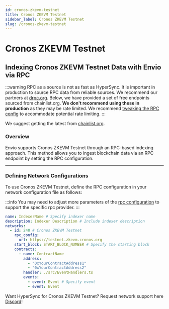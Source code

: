 ```yaml
---
id: cronos-zkevm-testnet
title: Cronos ZKEVM Testnet
sidebar_label: Cronos ZKEVM Testnet
slug: /cronos-zkevm-testnet
---
```


# Cronos ZKEVM Testnet

## Indexing Cronos ZKEVM Testnet Data with Envio via RPC

:::warning
RPC as a source is not as fast as HyperSync. It is important in production to source RPC data from reliable sources. We recommend our partners at [drpc.org](https://drpc.org). Below, we have provided a set of free endpoints sourced from chainlist.org. **We don't recommend using these in production** as they may be rate limited. We recommend [tweaking the RPC config](./rpc-sync) to accommodate potential rate limiting.
:::

We suggest getting the latest from [chainlist.org](https://chainlist.org).

### Overview

Envio supports Cronos ZKEVM Testnet through an RPC-based indexing approach. This method allows you to ingest blockchain data via an RPC endpoint by setting the RPC configuration.

---

### Defining Network Configurations

To use Cronos ZKEVM Testnet, define the RPC configuration in your network configuration file as follows:

:::info
You may need to adjust more parameters of the [rpc configuration](./rpc-sync) to support the specific rpc provider. 
:::

```yaml
name: IndexerName # Specify indexer name
description: Indexer Description # Include indexer description
networks:
  - id: 240 # Cronos ZKEVM Testnet
    rpc_config:
      url: https://testnet.zkevm.cronos.org 
    start_block: START_BLOCK_NUMBER # Specify the starting block
    contracts:
      - name: ContractName
        address:
          - "0xYourContractAddress1"
          - "0xYourContractAddress2"
        handler: ./src/EventHandlers.ts
        events:
          - event: Event # Specify event
          - event: Event
```

Want HyperSync for Cronos ZKEVM Testnet? Request network support here [Discord](https://discord.gg/fztEvj79m3)!
